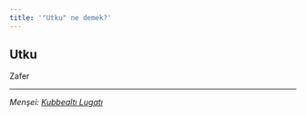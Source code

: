 ```yaml
---
title: '"Utku" ne demek?'
---
```


## Utku
Zafer

---
*Menşei: [Kubbealtı Lugatı](https://www.lugatim.com/s/Utku)*